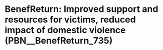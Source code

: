 # BenefReturn: __Improved support and resources for victims, reduced impact of domestic violence__ (PBN__BenefReturn_735)

